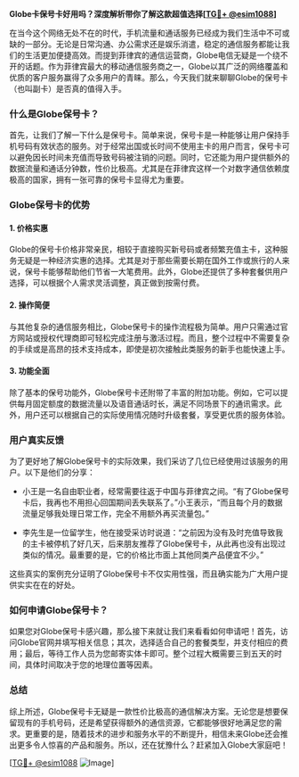 **Globe卡保号卡好用吗？深度解析带你了解这款超值选择[[TG💪+ @esim1088](https://t.me/s/esim1088)]**

在当今这个网络无处不在的时代，手机流量和通话服务已经成为我们生活中不可或缺的一部分。无论是日常沟通、办公需求还是娱乐消遣，稳定的通信服务都能让我们的生活更加便捷高效。而提到菲律宾的通信运营商，Globe电信无疑是一个绕不开的话题。作为菲律宾最大的移动通信服务商之一，Globe以其广泛的网络覆盖和优质的客户服务赢得了众多用户的青睐。那么，今天我们就来聊聊Globe的保号卡（也叫副卡）是否真的值得入手。

### 什么是Globe保号卡？

首先，让我们了解一下什么是保号卡。简单来说，保号卡是一种能够让用户保持手机号码有效状态的服务。对于经常出国或长时间不使用主卡的用户而言，保号卡可以避免因长时间未充值而导致号码被注销的问题。同时，它还能为用户提供额外的数据流量和通话分钟数，性价比极高。尤其是在菲律宾这样一个对数字通信依赖度极高的国家，拥有一张可靠的保号卡显得尤为重要。

### Globe保号卡的优势

#### 1. **价格实惠**
Globe的保号卡价格非常亲民，相较于直接购买新号码或者频繁充值主卡，这种服务无疑是一种经济实惠的选择。尤其是对于那些需要长期在国外工作或旅行的人来说，保号卡能够帮助他们节省一大笔费用。此外，Globe还提供了多种套餐供用户选择，可以根据个人需求灵活调整，真正做到按需付费。

#### 2. **操作简便**
与其他复杂的通信服务相比，Globe保号卡的操作流程极为简单。用户只需通过官方网站或授权代理商即可轻松完成注册与激活过程。而且，整个过程中不需要复杂的手续或是高昂的技术支持成本，即使是初次接触此类服务的新手也能快速上手。

#### 3. **功能全面**
除了基本的保号功能外，Globe保号卡还附带了丰富的附加功能。例如，它可以提供每月固定额度的数据流量以及语音通话时长，满足不同场景下的通讯需求。此外，用户还可以根据自己的实际使用情况随时升级套餐，享受更优质的服务体验。

### 用户真实反馈

为了更好地了解Globe保号卡的实际效果，我们采访了几位已经使用过该服务的用户。以下是他们的分享：

- 小王是一名自由职业者，经常需要往返于中国与菲律宾之间。“有了Globe保号卡后，我再也不用担心回国期间丢失联系了。”小王表示，“而且每个月的数据流量足够我处理日常工作，完全不用额外再买流量包。”

- 李先生是一位留学生，他在接受采访时说道：“之前因为没有及时充值导致我的主卡被停机了好几天，后来朋友推荐了Globe保号卡，从此再也没有出现过类似的情况。最重要的是，它的价格比市面上其他同类产品便宜不少。”

这些真实的案例充分证明了Globe保号卡不仅实用性强，而且确实能为广大用户提供实实在在的好处。

### 如何申请Globe保号卡？

如果您对Globe保号卡感兴趣，那么接下来就让我们来看看如何申请吧！首先，访问Globe官网并填写相关信息；其次，选择适合自己的套餐类型，并支付相应的费用；最后，等待工作人员为您邮寄实体卡即可。整个过程大概需要三到五天的时间，具体时间取决于您的地理位置等因素。

### 总结

综上所述，Globe保号卡无疑是一款性价比极高的通信解决方案。无论您是想要保留现有的手机号码，还是希望获得额外的通信资源，它都能够很好地满足您的需求。更重要的是，随着技术的进步和服务水平的不断提升，相信未来Globe还会推出更多令人惊喜的产品和服务。所以，还在犹豫什么？赶紧加入Globe大家庭吧！

[[TG💪+ @esim1088](https://t.me/s/esim1088) ![Image](https://i.postimg.cc/4NQfJmqS/Snipaste-2025-05-13-00-14-12.png)]